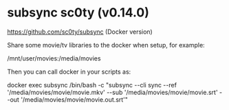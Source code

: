 # subsync sc0ty (v0.14.0)

https://github.com/sc0ty/subsync (Docker version)

Share some movie/tv libraries to the docker when setup, for example:

/mnt/user/movies:/media/movies

Then you can call docker in your scripts as:

docker exec subsync /bin/bash -c "subsync --cli sync --ref '/media/movies/movie/movie.mkv' --sub '/media/movies/movie/movie.srt'  --out '/media/movies/movie/movie.out.srt'"
